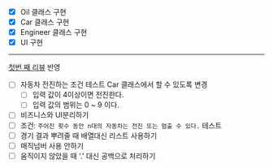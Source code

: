 - [x] Oil 클래스 구현
- [x] Car 클래스 구현
- [x] Engineer 클래스 구현
- [x] UI 구현 

---

[첫번 째 리뷰](https://github.com/next-step/java-racingcar/pull/2749) 반영

- [ ] 자동차 전진하는 조건 테스트 Car 클래스에서 할 수 있도록 변경
  - [ ] 입력 값이 4이상이면 전진한다.
  - [ ] 입력 값의 범위는 0 ~ 9 이다.
- [ ] 비즈니스와 UI분리하기
- [ ] 조건: `주어진 횟수 동안 n대의 자동차는 전진 또는 멈출 수 있다.` 테스트
- [ ] 경기 결과 뿌려줄 때 배열대신 리스트 사용하기
- [ ] 매직넘버 사용 안하기
- [ ] 움직이지 않았을 때 '.' 대신 공백으로 처리하기
